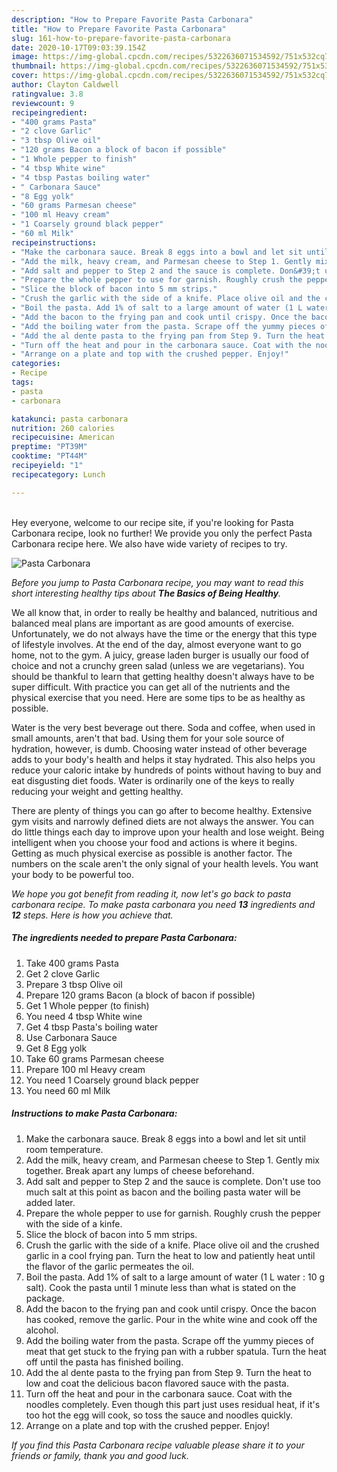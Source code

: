 ```yaml
---
description: "How to Prepare Favorite Pasta Carbonara"
title: "How to Prepare Favorite Pasta Carbonara"
slug: 161-how-to-prepare-favorite-pasta-carbonara
date: 2020-10-17T09:03:39.154Z
image: https://img-global.cpcdn.com/recipes/5322636071534592/751x532cq70/pasta-carbonara-recipe-main-photo.jpg
thumbnail: https://img-global.cpcdn.com/recipes/5322636071534592/751x532cq70/pasta-carbonara-recipe-main-photo.jpg
cover: https://img-global.cpcdn.com/recipes/5322636071534592/751x532cq70/pasta-carbonara-recipe-main-photo.jpg
author: Clayton Caldwell
ratingvalue: 3.8
reviewcount: 9
recipeingredient:
- "400 grams Pasta"
- "2 clove Garlic"
- "3 tbsp Olive oil"
- "120 grams Bacon a block of bacon if possible"
- "1 Whole pepper to finish"
- "4 tbsp White wine"
- "4 tbsp Pastas boiling water"
- " Carbonara Sauce"
- "8 Egg yolk"
- "60 grams Parmesan cheese"
- "100 ml Heavy cream"
- "1 Coarsely ground black pepper"
- "60 ml Milk"
recipeinstructions:
- "Make the carbonara sauce. Break 8 eggs into a bowl and let sit until room temperature."
- "Add the milk, heavy cream, and Parmesan cheese to Step 1. Gently mix together. Break apart any lumps of cheese beforehand."
- "Add salt and pepper to Step 2 and the sauce is complete. Don&#39;t use too much salt at this point as bacon and the boiling pasta water will be added later."
- "Prepare the whole pepper to use for garnish. Roughly crush the pepper with the side of a kinfe."
- "Slice the block of bacon into 5 mm strips."
- "Crush the garlic with the side of a knife. Place olive oil and the crushed garlic in a cool frying pan. Turn the heat to low and patiently heat until the flavor of the garlic permeates the oil."
- "Boil the pasta. Add 1% of salt to a large amount of water (1 L water : 10 g salt). Cook the pasta until 1 minute less than what is stated on the package."
- "Add the bacon to the frying pan and cook until crispy. Once the bacon has cooked, remove the garlic. Pour in the white wine and cook off the alcohol."
- "Add the boiling water from the pasta. Scrape off the yummy pieces of meat that get stuck to the frying pan with a rubber spatula. Turn the heat off until the pasta has finished boiling."
- "Add the al dente pasta to the frying pan from Step 9. Turn the heat to low and coat the delicious bacon flavored sauce with the pasta."
- "Turn off the heat and pour in the carbonara sauce. Coat with the noodles completely. Even though this part just uses residual heat, if it&#39;s too hot the egg will cook, so toss the sauce and noodles quickly."
- "Arrange on a plate and top with the crushed pepper. Enjoy!"
categories:
- Recipe
tags:
- pasta
- carbonara

katakunci: pasta carbonara 
nutrition: 260 calories
recipecuisine: American
preptime: "PT39M"
cooktime: "PT44M"
recipeyield: "1"
recipecategory: Lunch

---
```

<br>
Hey everyone, welcome to our recipe site, if you're looking for Pasta Carbonara recipe, look no further! We provide you only the perfect Pasta Carbonara recipe here. We also have wide variety of recipes to try.
<br>


![Pasta Carbonara](https://img-global.cpcdn.com/recipes/5322636071534592/751x532cq70/pasta-carbonara-recipe-main-photo.jpg)

<i>Before you jump to Pasta Carbonara recipe, you may want to read this short interesting healthy tips about <strong>The Basics of Being Healthy</strong>.</i>

We all know that, in order to really be healthy and balanced, nutritious and balanced meal plans are important as are good amounts of exercise. Unfortunately, we do not always have the time or the energy that this type of lifestyle involves. At the end of the day, almost everyone want to go home, not to the gym. A juicy, grease laden burger is usually our food of choice and not a crunchy green salad (unless we are vegetarians). You should be thankful to learn that getting healthy doesn't always have to be super difficult. With practice you can get all of the nutrients and the physical exercise that you need. Here are some tips to be as healthy as possible.

Water is the very best beverage out there. Soda and coffee, when used in small amounts, aren't that bad. Using them for your sole source of hydration, however, is dumb. Choosing water instead of other beverage adds to your body's health and helps it stay hydrated. This also helps you reduce your caloric intake by hundreds of points without having to buy and eat disgusting diet foods. Water is ordinarily one of the keys to really reducing your weight and getting healthy.

There are plenty of things you can go after to become healthy. Extensive gym visits and narrowly defined diets are not always the answer. You can do little things each day to improve upon your health and lose weight. Being intelligent when you choose your food and actions is where it begins. Getting as much physical exercise as possible is another factor. The numbers on the scale aren't the only signal of your health levels. You want your body to be powerful too. 


<i>We hope you got benefit from reading it, now let's go back to pasta carbonara recipe. To make pasta carbonara you need <strong>13</strong> ingredients and <strong>12</strong> steps. Here is how you achieve that.
</i>

##### The ingredients needed to prepare Pasta Carbonara:

1. Take 400 grams Pasta
1. Get 2 clove Garlic
1. Prepare 3 tbsp Olive oil
1. Prepare 120 grams Bacon (a block of bacon if possible)
1. Get 1 Whole pepper (to finish)
1. You need 4 tbsp White wine
1. Get 4 tbsp Pasta&#39;s boiling water
1. Use  Carbonara Sauce
1. Get 8 Egg yolk
1. Take 60 grams Parmesan cheese
1. Prepare 100 ml Heavy cream
1. You need 1 Coarsely ground black pepper
1. You need 60 ml Milk


##### Instructions to make Pasta Carbonara:

1. Make the carbonara sauce. Break 8 eggs into a bowl and let sit until room temperature.
1. Add the milk, heavy cream, and Parmesan cheese to Step 1. Gently mix together. Break apart any lumps of cheese beforehand.
1. Add salt and pepper to Step 2 and the sauce is complete. Don&#39;t use too much salt at this point as bacon and the boiling pasta water will be added later.
1. Prepare the whole pepper to use for garnish. Roughly crush the pepper with the side of a kinfe.
1. Slice the block of bacon into 5 mm strips.
1. Crush the garlic with the side of a knife. Place olive oil and the crushed garlic in a cool frying pan. Turn the heat to low and patiently heat until the flavor of the garlic permeates the oil.
1. Boil the pasta. Add 1% of salt to a large amount of water (1 L water : 10 g salt). Cook the pasta until 1 minute less than what is stated on the package.
1. Add the bacon to the frying pan and cook until crispy. Once the bacon has cooked, remove the garlic. Pour in the white wine and cook off the alcohol.
1. Add the boiling water from the pasta. Scrape off the yummy pieces of meat that get stuck to the frying pan with a rubber spatula. Turn the heat off until the pasta has finished boiling.
1. Add the al dente pasta to the frying pan from Step 9. Turn the heat to low and coat the delicious bacon flavored sauce with the pasta.
1. Turn off the heat and pour in the carbonara sauce. Coat with the noodles completely. Even though this part just uses residual heat, if it&#39;s too hot the egg will cook, so toss the sauce and noodles quickly.
1. Arrange on a plate and top with the crushed pepper. Enjoy!


<i>If you find this Pasta Carbonara recipe valuable please share it to your friends or family, thank you and good luck.</i>

